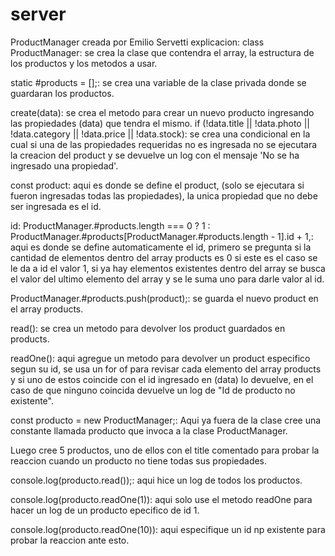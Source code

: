 # server
ProductManager creada por Emilio Servetti explicacion:
class ProductManager: se crea la clase que contendra el array, la estructura de los productos y los metodos a usar.

static #products = [];: se crea una variable de la clase privada donde se guardaran los productos.

create(data): se crea el metodo para crear un nuevo producto ingresando las propiedades (data) que tendra el mismo.
if (!data.title || !data.photo || !data.category || !data.price || !data.stock): se crea una condicional en la cual si una de las propiedades requeridas no es ingresada no se ejecutara la creacion del product y se devuelve un log con el mensaje 'No se ha ingresado una propiedad'.

const product: aqui es donde se define el product, (solo se ejecutara si fueron ingresadas todas las propiedades), la unica propiedad que no debe ser ingresada es el id.

id: ProductManager.#products.length === 0 ? 1 : ProductManager.#products[ProductManager.#products.length - 1].id + 1,: aqui es donde se define automaticamente el id, primero se pregunta si la cantidad de elementos dentro del array products es 0 si este es el caso se le da a id el valor 1, si ya hay elementos existentes dentro del array se busca el valor del ultimo elemento del array y se le suma uno para darle valor al id.

ProductManager.#products.push(product);: se guarda el nuevo product en el array products.

read(): se crea un metodo para devolver los product guardados en products.

readOne(): aqui agregue un metodo para devolver un product especifico segun su id, se usa un for of para revisar cada elemento del array products y si uno de estos coincide con el id ingresado en (data) lo devuelve, en el caso de que ninguno coincida devuelve un log de "Id de producto no existente".

const producto = new ProductManager;: Aqui ya fuera de la clase cree una constante llamada producto que invoca a la clase ProductManager.

Luego cree 5 productos, uno de ellos con el title comentado para probar la reaccion cuando un producto no tiene todas sus propiedades.

console.log(producto.read());: aqui hice un log de todos los productos.

console.log(producto.readOne(1)): aqui solo use el metodo readOne para hacer un log de un producto epecifico de id 1.

console.log(producto.readOne(10)): aqui especifique un id np existente para probar la reaccion ante esto.